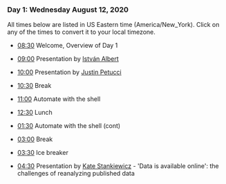 
### Day 1: Wednesday August 12, 2020

All times below are listed in US Eastern time (America/New_York). Click on any
of the times to convert it to your local timezone.

- [08:30](https://arewemeetingyet.com/New%20York/2020-08-12/08:30/Overview%20of%20Day%201)
Welcome, Overview of Day 1

- [09:00](https://arewemeetingyet.com/New%20York/2020-08-12/09:00/István%20Albert)
Presentation by [István Albert][istván]

- [10:00](https://arewemeetingyet.com/New%20York/2020-08-12/10:00/Justin%20Petucci)
Presentation by [Justin Petucci][justin]

- [10:30](https://arewemeetingyet.com/New%20York/2020-08-12/10:30/Break)
Break

- [11:00](https://arewemeetingyet.com/New%20York/2020-08-12/11:00/Automate%20with%20the%20shell)
Automate with the shell

- [12:30](https://arewemeetingyet.com/New%20York/2020-08-12/12:30/Lunch)
Lunch

- [01:30](https://arewemeetingyet.com/New%20York/2020-08-12/01:30/Automate%20with%20the%20shell)
Automate with the shell (cont)

- [03:00](https://arewemeetingyet.com/New%20York/2020-08-12/03:00/Break)
Break

- [03:30](https://arewemeetingyet.com/New%20York/2020-08-12/03:30/Ice%20breaker)
Ice breaker

- [04:30](https://arewemeetingyet.com/New%20York/2020-08-12/04:30/Kate%20Stankiewicz)
Presentation by [Kate Stankiewicz][kate] - 'Data is available online': the challenges of reanalyzing published data

[istván]: https://science.psu.edu/index.php/bmb/people/iua1
[justin]: https://www.icds.psu.edu/computing-services/rise/rise-team-members/
[kate]: https://science.psu.edu/bio/people/khs18

